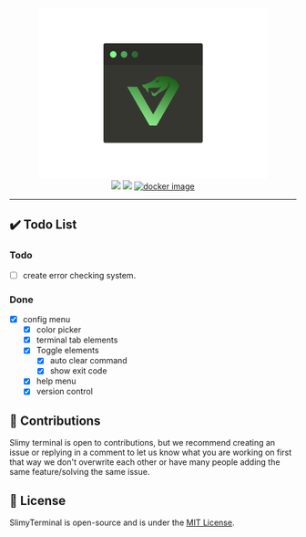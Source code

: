 <p align='center'>
<img src='https://github.com/NotReeceHarris/SlimyTerminal/blob/main/assets/logo/Slime_Logo.png?raw=true' height='300'>
<br>
<a target="_blank" href="https://www.python.org/downloads/" title="Python version"><img src="https://img.shields.io/badge/python-3.9-green.svg"></a> <a target="_blank" href="LICENSE" title="License: MIT"><img src="https://img.shields.io/badge/License-MIT-blue.svg"></a> <a target="_blank" href=""><img alt="docker image" src="https://img.shields.io/badge/Version-1.0-blue.svg"></a>
</p>
</p>

---

## ✔️ Todo List

### Todo
- [ ] create error checking system.
### Done
- [X] config menu
  - [X] color picker
  - [X] terminal tab elements
  - [X] Toggle elements
    - [X] auto clear command
    - [X] show exit code
  - [X] help menu
  - [X] version control

## 🚀 Contributions

Slimy terminal is open to contributions, but we recommend creating an issue or replying in a comment to let us know what you are working on first that way we don't overwrite each other or have many people adding the same feature/solving the same issue. <br/>

## 📄 License

SlimyTerminal is open-source and is under the [MIT License](LICENSE).
